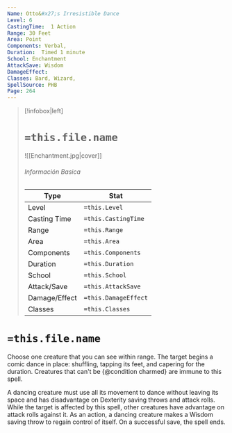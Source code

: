 ```yaml
---
Name: Otto&#x27;s Irresistible Dance
Level: 6
CastingTime:  1 Action 
Range: 30 Feet
Area: Point
Components: Verbal, 
Duration:  Timed 1 minute
School: Enchantment
AttackSave: Wisdom
DamageEffect: 
Classes: Bard, Wizard, 
SpellSource: PHB
Page: 264
---
```


>[!infobox|left]
># `=this.file.name`
>![[Enchantment.jpg|cover]]
> ###### Información Basica
> Type |  Stat |
> ---|---|
> Level | `=this.Level` |
> Casting Time | `=this.CastingTime` |
> Range | `=this.Range` |
> Area | `=this.Area` |
> Components | `=this.Components` |
> Duration | `=this.Duration` |
> School | `=this.School` |
> Attack/Save | `=this.AttackSave` |
> Damage/Effect | `=this.DamageEffect` |
> Classes | `=this.Classes` |

# `=this.file.name`
Choose one creature that you can see within range. The target begins a comic dance in place: shuffling, tapping its feet, and capering for the duration. Creatures that can&#x27;t be {@condition charmed} are immune to this spell.

A dancing creature must use all its movement to dance without leaving its space and has disadvantage on Dexterity saving throws and attack rolls. While the target is affected by this spell, other creatures have advantage on attack rolls against it. As an action, a dancing creature makes a Wisdom saving throw to regain control of itself. On a successful save, the spell ends.



 


 


